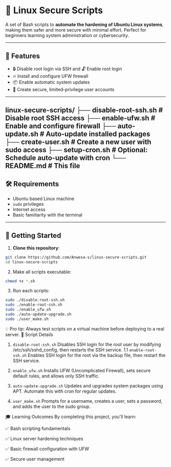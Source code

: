 # 🔐 Linux Secure Scripts

A set of Bash scripts to **automate the hardening of Ubuntu Linux systems**, making them safer and more secure with minimal effort. Perfect for beginners learning system administration or cybersecurity.

---

## 📌 Features

- 🔒 Disable root login via SSH and 🔓 Enable root login
- 🔥 Install and configure UFW firewall
- 📦 Enable automatic system updates
- 👤 Create secure, limited-privilege user accounts

---

 linux-secure-scripts/
├── disable-root-ssh.sh # Disable root SSH access
├── enable-ufw.sh # Enable and configure firewall
├── auto-update.sh # Auto-update installed packages
├── create-user.sh # Create a new user with sudo access
├── setup-cron.sh # Optional: Schedule auto-update with cron
└── README.md # This file 
---

## 🛠️ Requirements

- Ubuntu based Linux machine
- `sudo` privileges
- Internet access
- Basic familiarity with the terminal

---

## 🚀 Getting Started

1. **Clone this repository**:
```bash
git clone https://github.com/Anwesa-s/linux-secure-scripts.git
cd linux-secure-scripts
```
2. Make all scripts executable:
```bash
chmod +x *.sh
```
3. Run each scripts:
```bash
sudo ./disable-root-ssh.sh
sudo ./enable-root-ssh.sh
sudo ./enable_ufw.sh
sudo ./auto-update-upgrade.sh
sudo ./user_make.sh
```
💡 Pro tip: Always test scripts on a virtual machine before deploying to a real server.
🧪 Script Details
1. `disable-root-ssh.sh`
Disables SSH login for the root user by modifying /etc/ssh/sshd_config, then restarts the SSH service.
1.1 `enable-root-ssh.sh`
Enables SSH login for the root via the backup file, then restart the SSH service.

3. `enable_ufw.sh`
Installs UFW (Uncomplicated Firewall), sets secure default rules, and allows only SSH traffic.

4. `auto-update-upgrade.sh`
Updates and upgrades system packages using APT. Automate this with cron for regular updates.

5. `user_make.sh`
Prompts for a username, creates a user, sets a password, and adds the user to the sudo group.


🎓 Learning Outcomes
By completing this project, you'll learn:

✅ Bash scripting fundamentals

✅ Linux server hardening techniques

✅ Basic firewall configuration with UFW

✅ Secure user management








